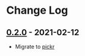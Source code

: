 # Change Log

## [0.2.0](https://github.com/dldevinc/django-spectrum/tree/v0.2.0) - 2021-02-12
- Migrate to [pickr](https://github.com/Simonwep/pickr)
